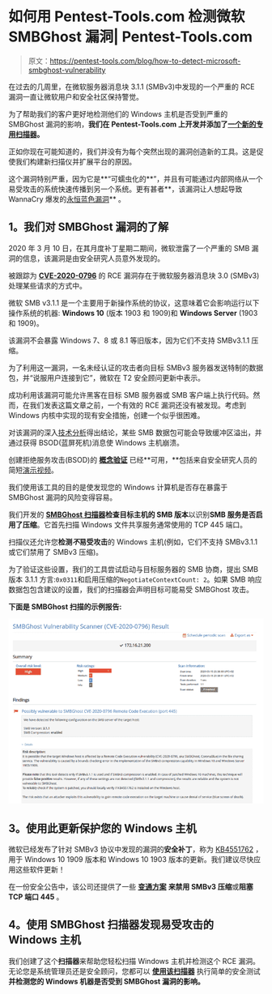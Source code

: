 # 如何用 Pentest-Tools.com 检测微软 SMBGhost 漏洞| Pentest-Tools.com

> 原文：<https://pentest-tools.com/blog/how-to-detect-microsoft-smbghost-vulnerability>

在过去的几周里，在微软服务器消息块 3.1.1 (SMBv3)中发现的一个严重的 RCE 漏洞一直让微软用户和安全社区保持警觉。

为了帮助我们的客户更好地检测他们的 Windows 主机是否受到严重的 SMBGhost 漏洞的影响，**我们在 Pentest-Tools.com 上开发并添加了[一个新的专用扫描器](https://pentest-tools.com/network-vulnerability-scanning/network-security-scanner-online-openvas)。**

正如你现在可能知道的，我们并没有为每个突然出现的漏洞创造新的工具。这是促使我们构建新扫描仪并扩展平台的原因。

这个漏洞特别严重，因为它是**“可蠕虫化的**”，并且有可能通过内部网络从一个易受攻击的系统快速传播到另一个系统。更有甚者**，该漏洞让人想起导致 WannaCry 爆发的[永恒蓝色漏洞](https://research.checkpoint.com/2017/eternalblue-everything-know/)** 。

## **1。我们对 SMBGhost 漏洞的了解**

2020 年 3 月 10 日，在其月度补丁星期二期间，微软泄露了一个严重的 SMB 漏洞的信息，该漏洞是由安全研究人员意外发现的。

被跟踪为 [**CVE-2020-0796**](https://cve.mitre.org/cgi-bin/cvename.cgi?name=CVE-2020-0796) 的 RCE 漏洞存在于微软服务器消息块 3.0 (SMBv3)处理某些请求的方式中。

微软 SMB v3.1.1 是一个主要用于新操作系统的协议，这意味着它会影响运行以下操作系统的机器: **Windows 10** (版本 1903 和 1909)和 **Windows Server** (1903 和 1909)。

该漏洞不会暴露 Windows 7、8 或 8.1 等旧版本，因为它们不支持 SMBv3.1.1 压缩。

为了利用这一漏洞，一名未经认证的攻击者向目标 SMBv3 服务器发送特制的数据包，并“说服用户连接到它”，微软在 T2 安全顾问更新中表示。

成功利用该漏洞可能允许黑客在目标 SMB 服务器或 SMB 客户端上执行代码。然而，在我们发表这篇文章之前，一个有效的 RCE 漏洞还没有被发现。考虑到 Windows 内核中实现的现有安全措施，创建一个似乎很困难。

对该漏洞的深入[技术分析](https://www.mcafee.com/blogs/other-blogs/mcafee-labs/smbghost-analysis-of-cve-2020-0796/)得出结论，某些 SMB 数据包可能会导致缓冲区溢出，并通过获得 BSOD(蓝屏死机)消息使 Windows 主机崩溃。

创建拒绝服务攻击(BSOD)的 [**概念验证**](https://github.com/maxpl0it/Unauthenticated-CVE-2020-0796-PoC) 已经**可用，**包括来自安全研究人员的简短[演示视频](https://twitter.com/kryptoslogic/status/1238057276738592768)。

我们使用该工具的目的是使发现您的 Windows 计算机是否存在暴露于 SMBGhost 漏洞的风险变得容易。

我们开发的 [](https://pentest-tools.com/network-vulnerability-scanning/network-security-scanner-online-openvas) [**SMBGhost 扫描器**](https://pentest-tools.com/network-vulnerability-scanning/network-security-scanner-online-openvas)**检查目标主机的 SMB 版本**以识别**SMB 服务是否启用了压缩**。它首先扫描 Windows 文件共享服务通常使用的 TCP 445 端口。

扫描仪还允许您**检测*不*易受攻击**的 Windows 主机(例如，它们不支持 SMBv3.1.1 或它们禁用了 SMBv3 压缩)。

为了验证这些设置，我们的工具尝试启动与目标服务器的 SMB 协商，提出 SMB 版本 3.1.1 方言:`0x0311`和启用压缩的`NegotiateContextCount: 2`。如果 SMB 响应数据包包含建议的设置，我们的扫描器会声明目标可能易受 SMBGhost 攻击。

**下面是 SMBGhost 扫描的示例报告:**

![sample report of a SMBGhost scan](img/0c2809b0954d753edc6801dce0cd1f12.png)

## **3。使用此更新保护您的 Windows 主机**

微软已经发布了针对 SMBv3 协议中发现的漏洞的**安全补丁**，称为 [KB4551762](https://support.microsoft.com/en-us/help/4551762/windows-10-update-kb4551762) ，用于 Windows 10 1909 版本和 Windows 10 1903 版本的更新。我们建议尽快应用这些软件更新！

在一份安全公告中，该公司还提供了一些 [**变通方案**](https://portal.msrc.microsoft.com/en-us/security-guidance/advisory/ADV200005) **来禁用 SMBv3 压缩**或**阻塞 TCP 端口 445** 。

## **4。使用 SMBGhost 扫描器发现易受攻击的 Windows 主机**

我们创建了这个**扫描器**来帮助您轻松扫描 Windows 主机并检测这个 RCE 漏洞。无论您是系统管理员还是安全顾问，您都可以 [**使用该扫描器**](https://pentest-tools.com/network-vulnerability-scanning/network-security-scanner-online-openvas) 执行简单的安全测试**并检测您的 Windows 机器是否受到 SMBGhost 漏洞的影响。**